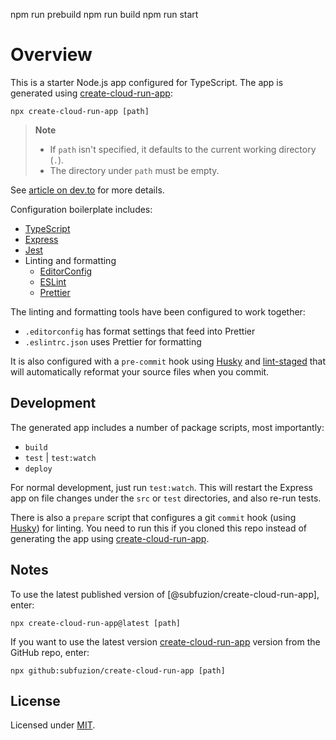 npm run prebuild
npm run build
npm run start

# Overview

This is a starter Node.js app configured for TypeScript. The app is generated
using [create-cloud-run-app]:

```
npx create-cloud-run-app [path]
```

> **Note**
>
> - If `path` isn't specified, it defaults to the current working directory (`.`).
> - The directory under `path` must be empty.

See [article on dev.to] for more details.

Configuration boilerplate includes:

-   [TypeScript]
-   [Express]
-   [Jest]
-   Linting and formatting
    -   [EditorConfig]
    -   [ESLint]
    -   [Prettier]

The linting and formatting tools have been configured to  work together:

* `.editorconfig` has format settings that feed into Prettier
* `.eslintrc.json` uses Prettier for formatting

It is also configured with a `pre-commit` hook using [Husky] and [lint-staged]
that will automatically reformat your source files when you commit.

## Development

The generated app includes a number of package scripts, most importantly:

- `build`
- `test` | `test:watch`
- `deploy`

For normal development, just run `test:watch`. This will restart the Express app
on file changes under the `src` or `test` directories, and also re-run tests.

There is also a `prepare` script that configures a git `commit` hook (using
[Husky]) for linting. You need to run this if you cloned this repo instead of
generating the app using [create-cloud-run-app].

## Notes

To use the latest published version of [@subfuzion/create-cloud-run-app], enter:

```
npx create-cloud-run-app@latest [path]
```

If you want to use the latest version [create-cloud-run-app] version from the
GitHub repo, enter:

```
npx github:subfuzion/create-cloud-run-app [path]
```

## License

Licensed under [MIT].

[article on dev.to]: https://dev.to/subfuzion/cloud-run-typescript-boilerplate-for-getting-started-4gco
[create-cloud-run-app]: https://github.com/subfuzion/create-cloud-run-app/
[EditorConfig]: https://editorconfig.org/
[ESLint]: https://eslint.org/
[Express]: https://expressjs.com/
[Husky]: https://typicode.github.io/husky/
[Jest]: https://jestjs.io/
[lint-staged]: https://github.com/okonet/lint-staged/
[MIT]: ./LICENSE
[Node.js]: https://nodejs.org/en/download/
[Prettier]: https://prettier.io/
[repo]: https://github.com/subfuzion/create-typescript-app/
[TypeScript]: https://typescriptlang.org/
[user.email]: https://docs.github.com/en/account-and-profile/setting-up-and-managing-your-personal-account-on-github/managing-email-preferences/setting-your-commit-email-address#setting-your-email-address-for-every-repository-on-your-computer/
[user.name]: https://docs.github.com/en/get-started/getting-started-with-git/setting-your-username-in-git#setting-your-git-username-for-every-repository-on-your-computer/
"# updori_cloudrun" 
